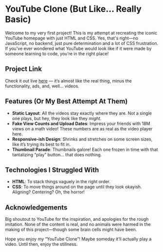 # YouTube Clone (But Like... Really Basic)

Welcome to my very first project! This is my attempt at recreating the iconic YouTube homepage with just HTML and CSS. Yes, that's right—no JavaScript, no backend, just pure determination and a lot of CSS frustration. If you've ever wondered what YouTube would look like if it were made by someone learning to code, you’re in the right place!

## Project Link

Check it out live [here](https://silenttrader99.github.io/youtube/) — it’s almost like the real thing, minus the functionality, ads, and, well... videos.

## Features (Or My Best Attempt At Them)

- **Static Layout**: All the videos stay exactly where they are. Not a single one plays, but hey, they look like they *might*.
- **Fake View Counts and Upload Dates**: Impress your friends with 18M views on a math video! These numbers are as real as the video player here.
- **Responsive-ish Design**: Shrinks and stretches on some screen sizes, like it’s trying its best to fit in.
- **Thumbnail Parade**: Thumbnails galore! Each one frozen in time with that tantalizing “play” button… that does nothing.

## Technologies I Struggled With

- **HTML**: To stack things vaguely in the right order.
- **CSS**: To move things around on the page until they look okayish. Aligning? Centering? Oh, the horror!

## Acknowledgements
Big shoutout to YouTube for the inspiration, and apologies for the rough imitation. None of the content is real, and no animals were harmed in the making of this project—though some brain cells might have been.

Hope you enjoy my “YouTube Clone”! Maybe someday it’ll actually play a video. Until then, enjoy the stillness.
